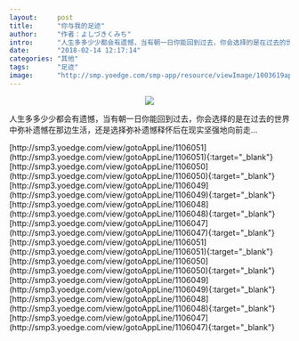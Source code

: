 ```yaml
---
layout:     post
title:      "你与我的足迹"
author:     "作者：よしづきくみち"
intro:      "人生多多少少都会有遗憾，当有朝一日你能回到过去，你会选择的是在过去的世界中弥补遗憾在那边生活，还是选择弥补遗憾释怀后在现实坚强地向前走…"
date:       "2018-02-14 12:17:14"
categories: "其他"
tags:       "足迹"
image:      "http://smp.yoedge.com/smp-app/resource/viewImage/1003619appline.png"
---
```

<div style="text-align: center">
<p><img src="http://smp.yoedge.com/smp-app/resource/viewImage/1003619appline.png"/></p>
</div>
<p class="post-meta">
<span>人生多多少少都会有遗憾，当有朝一日你能回到过去，你会选择的是在过去的世界中弥补遗憾在那边生活，还是选择弥补遗憾释怀后在现实坚强地向前走…</span>
</p>
[http://smp3.yoedge.com/view/gotoAppLine/1106051](http://smp3.yoedge.com/view/gotoAppLine/1106051){:target="_blank"}
[http://smp3.yoedge.com/view/gotoAppLine/1106050](http://smp3.yoedge.com/view/gotoAppLine/1106050){:target="_blank"}
[http://smp3.yoedge.com/view/gotoAppLine/1106049](http://smp3.yoedge.com/view/gotoAppLine/1106049){:target="_blank"}
[http://smp3.yoedge.com/view/gotoAppLine/1106048](http://smp3.yoedge.com/view/gotoAppLine/1106048){:target="_blank"}
[http://smp3.yoedge.com/view/gotoAppLine/1106047](http://smp3.yoedge.com/view/gotoAppLine/1106047){:target="_blank"}
[http://smp3.yoedge.com/view/gotoAppLine/1106051](http://smp3.yoedge.com/view/gotoAppLine/1106051){:target="_blank"}
[http://smp3.yoedge.com/view/gotoAppLine/1106050](http://smp3.yoedge.com/view/gotoAppLine/1106050){:target="_blank"}
[http://smp3.yoedge.com/view/gotoAppLine/1106049](http://smp3.yoedge.com/view/gotoAppLine/1106049){:target="_blank"}
[http://smp3.yoedge.com/view/gotoAppLine/1106048](http://smp3.yoedge.com/view/gotoAppLine/1106048){:target="_blank"}
[http://smp3.yoedge.com/view/gotoAppLine/1106047](http://smp3.yoedge.com/view/gotoAppLine/1106047){:target="_blank"}


